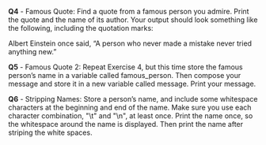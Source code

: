 **Q4** - Famous Quote: Find a quote from a famous person you admire. Print the quote and the name of its author. Your output should look something like the following, including the quotation marks:

Albert Einstein once said, “A person who never made a mistake never tried anything new.”

**Q5** - Famous Quote 2: Repeat Exercise 4, but this time store the famous person’s name in a variable called famous_person. Then compose your message and store it in a new variable called message. Print your message.


**Q6** - Stripping Names: Store a person’s name, and include some whitespace characters at the beginning and end of the name. Make sure you use each character combination, "\t" and "\n", at least once. Print the name once, so the whitespace around the name is displayed. Then print the name after striping the white spaces.

